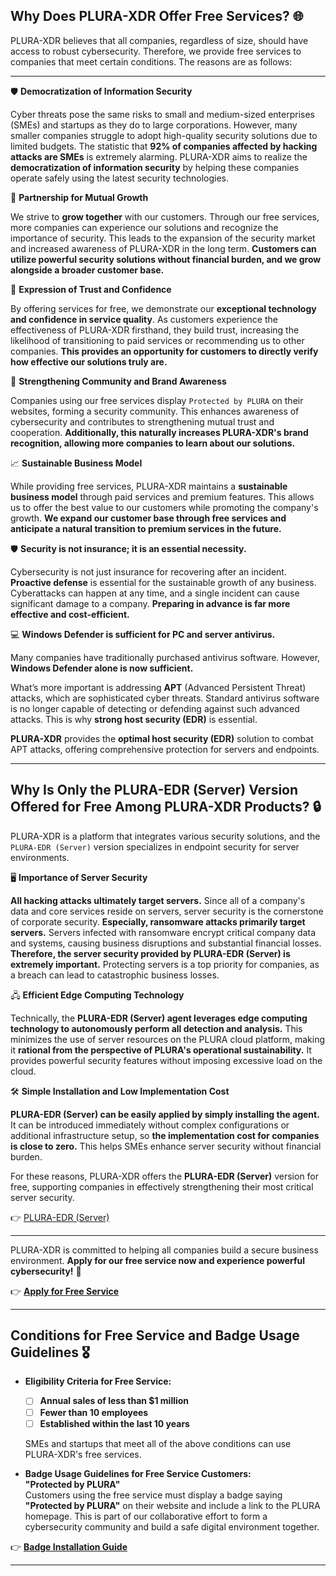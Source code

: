 ## Why Does PLURA-XDR Offer Free Services? 🌐

PLURA-XDR believes that all companies, regardless of size, should have access to robust cybersecurity. Therefore, we provide free services to companies that meet certain conditions. The reasons are as follows:

---

🛡️ **Democratization of Information Security** 

   Cyber threats pose the same risks to small and medium-sized enterprises (SMEs) and startups as they do to large corporations. However, many smaller companies struggle to adopt high-quality security solutions due to limited budgets. The statistic that **92% of companies affected by hacking attacks are SMEs** is extremely alarming. PLURA-XDR aims to realize the **democratization of information security** by helping these companies operate safely using the latest security technologies.

🤝 **Partnership for Mutual Growth** 

   We strive to **grow together** with our customers. Through our free services, more companies can experience our solutions and recognize the importance of security. This leads to the expansion of the security market and increased awareness of PLURA-XDR in the long term. **Customers can utilize powerful security solutions without financial burden, and we grow alongside a broader customer base.**

💪 **Expression of Trust and Confidence** 

   By offering services for free, we demonstrate our **exceptional technology and confidence in service quality**. As customers experience the effectiveness of PLURA-XDR firsthand, they build trust, increasing the likelihood of transitioning to paid services or recommending us to other companies. **This provides an opportunity for customers to directly verify how effective our solutions truly are.**

🌟 **Strengthening Community and Brand Awareness** 

   Companies using our free services display `Protected by PLURA` on their websites, forming a security community. This enhances awareness of cybersecurity and contributes to strengthening mutual trust and cooperation. **Additionally, this naturally increases PLURA-XDR's brand recognition, allowing more companies to learn about our solutions.**

📈 **Sustainable Business Model** 

   While providing free services, PLURA-XDR maintains a **sustainable business model** through paid services and premium features. This allows us to offer the best value to our customers while promoting the company's growth. **We expand our customer base through free services and anticipate a natural transition to premium services in the future.**

🛡️ **Security is not insurance; it is an essential necessity.**  

Cybersecurity is not just insurance for recovering after an incident. **Proactive defense** is essential for the sustainable growth of any business. Cyberattacks can happen at any time, and a single incident can cause significant damage to a company. **Preparing in advance is far more effective and cost-efficient.**  

💻 **Windows Defender is sufficient for PC and server antivirus.**  

Many companies have traditionally purchased antivirus software. However, **Windows Defender alone is now sufficient.**  

What’s more important is addressing **APT** (Advanced Persistent Threat) attacks, which are sophisticated cyber threats. Standard antivirus software is no longer capable of detecting or defending against such advanced attacks. This is why **strong host security (EDR)** is essential.  

**PLURA-XDR** provides the **optimal host security (EDR)** solution to combat APT attacks, offering comprehensive protection for servers and endpoints.

---

## **Why Is Only the PLURA-EDR (Server) Version Offered for Free Among PLURA-XDR Products?** 🔒

PLURA-XDR is a platform that integrates various security solutions, and the `PLURA-EDR (Server)` version specializes in endpoint security for server environments.

🖥️ **Importance of Server Security** 

   **All hacking attacks ultimately target servers.** Since all of a company's data and core services reside on servers, server security is the cornerstone of corporate security. **Especially, ransomware attacks primarily target servers.** Servers infected with ransomware encrypt critical company data and systems, causing business disruptions and substantial financial losses. **Therefore, the server security provided by PLURA-EDR (Server) is extremely important.** Protecting servers is a top priority for companies, as a breach can lead to catastrophic business losses.

🖧 **Efficient Edge Computing Technology** 

   Technically, the **PLURA-EDR (Server) agent leverages edge computing technology to autonomously perform all detection and analysis.** This minimizes the use of server resources on the PLURA cloud platform, making it **rational from the perspective of PLURA's operational sustainability.** It provides powerful security features without imposing excessive load on the cloud.

🛠️ **Simple Installation and Low Implementation Cost** 

   **PLURA-EDR (Server) can be easily applied by simply installing the agent.** It can be introduced immediately without complex configurations or additional infrastructure setup, so **the implementation cost for companies is close to zero.** This helps SMEs enhance server security without financial burden.

For these reasons, PLURA-XDR offers the **PLURA-EDR (Server)** version for free, supporting companies in effectively strengthening their most critical server security.

👉 [PLURA-EDR (Server)](https://www.plura.io/platform/edr)

---

PLURA-XDR is committed to helping all companies build a secure business environment. **Apply for our free service now and experience powerful cybersecurity!** 🚀

👉 [**Apply for Free Service**](https://www.plura.io/signup)

---

## **Conditions for Free Service and Badge Usage Guidelines** 🎖️

- **Eligibility Criteria for Free Service:**  

  - [ ] **Annual sales of less than $1 million**  
  - [ ] **Fewer than 10 employees**  
  - [ ] **Established within the last 10 years**  

  SMEs and startups that meet all of the above conditions can use PLURA-XDR's free services.

- **Badge Usage Guidelines for Free Service Customers:**  
  **"Protected by PLURA"**  
  Customers using the free service must display a badge saying **"Protected by PLURA"** on their website and include a link to the PLURA homepage. This is part of our collaborative effort to form a cybersecurity community and build a safe digital environment together.

👉 [**Badge Installation Guide**](https://github.com/qubitsec/plura/blob/main/why-free/en/badge.md)

---
